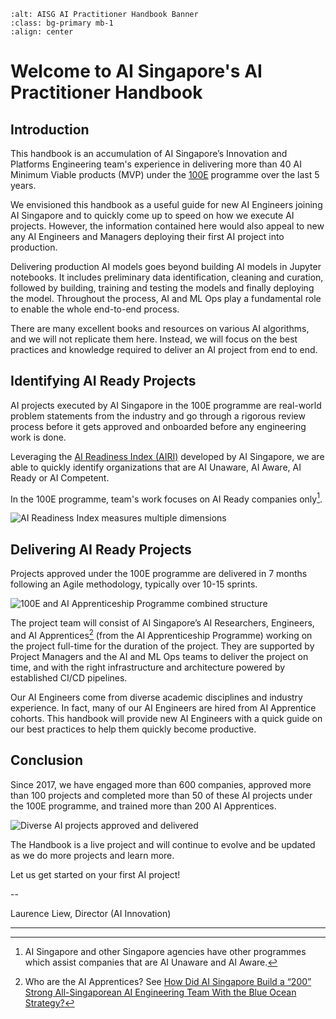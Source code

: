 ```{image} ./assets/images/logos/aisg-ai-practitioner-handbook-banner.png
:alt: AISG AI Practitioner Handbook Banner
:class: bg-primary mb-1
:align: center
```
# Welcome to AI Singapore's AI Practitioner Handbook

## Introduction

This handbook is an accumulation of AI Singapore’s Innovation and Platforms Engineering team's experience in delivering more than 40 AI Minimum Viable products (MVP) under the [100E](https://www.aisingapore.org/innovation/100e) programme over the last 5 years. 

We envisioned this handbook as a useful guide for new AI Engineers joining AI Singapore and to quickly come up to speed on how we execute AI projects. However, the information contained here would also appeal to new any AI Engineers and Managers deploying their first AI project into production.

Delivering production AI models goes beyond building AI models in Jupyter notebooks. It includes preliminary data identification, cleaning and curation, followed by building, training and testing the models and finally deploying the model. Throughout the process, AI and ML Ops play a fundamental role to enable the whole end-to-end process. 

There are many excellent books and resources on various AI algorithms, and we will not replicate them here. Instead, we will focus on the best practices and knowledge required to deliver an AI project from end to end.


## Identifying AI Ready Projects
AI projects executed by AI Singapore in the 100E programme are real-world problem statements from the industry and go through a rigorous review process before it gets approved and onboarded before any engineering work is done.

Leveraging the [AI Readiness Index (AIRI)](https://www.aisingapore.org/innovation/airi) developed by AI Singapore, we are able to quickly identify organizations that are AI Unaware, AI Aware, AI Ready or AI Competent. 

In the 100E programme, team's work focuses on AI Ready companies only[^1]. 


![AI Readiness Index measures multiple dimensions](assets/images/diagrams/airi.png)


## Delivering AI Ready Projects

Projects approved under the 100E programme are delivered in 7 months following an Agile methodology, typically over 10-15 sprints.

![100E and AI Apprenticeship Programme combined structure](assets/images/diagrams/100e_aiap.png "100E and AI Apprenticeship Programme combined structure")

The project team will consist of AI Singapore’s AI Researchers, Engineers, and AI Apprentices[^2] (from the AI Apprenticeship Programme) working on the project full-time for the duration of the project. They are supported by Project Managers and the AI and ML Ops teams to deliver the project on time, and with the right infrastructure and architecture powered by established CI/CD pipelines.

Our AI Engineers come from diverse academic disciplines and industry experience. In fact, many of our AI Engineers are hired from AI Apprentice cohorts. This handbook will provide new AI Engineers with a quick guide on our best practices to help them quickly become productive.

## Conclusion

Since 2017, we have engaged more than 600 companies, approved more than 100 projects and completed more than 50 of these AI projects under the 100E programme, and trained more than 200 AI Apprentices.

![Diverse AI projects approved and delivered](assets/images/diagrams/diverse_ai_projects.png)

The Handbook is a live project and will continue to evolve and be updated as we do more projects and learn more.

Let us get started on your first AI project!

--

Laurence Liew, Director (AI Innovation)

---

[^1]: AI Singapore and other Singapore agencies have other programmes which assist companies that are AI Unaware and AI Aware.  
[^2]: Who are the AI Apprentices? See [How Did AI Singapore Build a “200” Strong All-Singaporean AI Engineering Team With the Blue Ocean Strategy?](https://aisingapore.org/2021/04/how-did-ai-singapore-build-a-200-strong-ai-engineering-team-with-the-blue-ocean-strategy/)